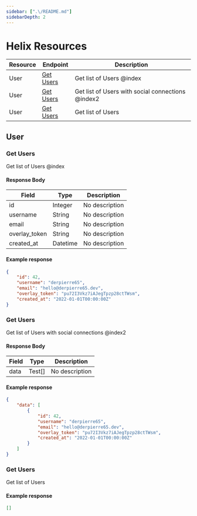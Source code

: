 ```yaml
---
sidebar: [".\/README.md"]
sidebarDepth: 2
---
```


# Helix Resources

| Resource | Endpoint | Description |
|----------|----------|-------------|
| User | [Get Users](.//README.md#get-users) | Get list of Users @index |
| User | [Get Users](.//README.md#get-users-1) | Get list of Users with social connections @index2 |
| User | [Get Users](.//README.md#get-users-2) | Get list of Users |

<docs-Endpoint>

## User

</docs-Endpoint>

<docs-Endpoint>

### Get Users

<docs-ApiUrl type="GET" endpoint="https://api.example.org/helix/users" />

Get list of Users @index

#### Response Body

| Field | Type | Description |
|-------|------|-------------|
| id | Integer | No description |
| username | String | No description |
| email | String | No description |
| overlay_token | String | No description |
| created_at | Datetime | No description |

<docs-EndpointExample>

#### Example response

```json
{
    "id": 42,
    "username": "derpierre65",
    "email": "hello@derpierre65.dev",
    "overlay_token": "pu72I3Vkz7iAJegTpzp28ctTWsm",
    "created_at": "2022-01-01T00:00:00Z"
}
```

</docs-EndpointExample>
</docs-Endpoint>
<docs-Endpoint>

### Get Users

<docs-ApiUrl type="GET" endpoint="https://api.example.org/helix/users" />

Get list of Users with social connections @index2

#### Response Body

| Field | Type | Description |
|-------|------|-------------|
| data | Test[] | No description |

<docs-EndpointExample>

#### Example response

```json
{
    "data": [
        {
            "id": 42,
            "username": "derpierre65",
            "email": "hello@derpierre65.dev",
            "overlay_token": "pu72I3Vkz7iAJegTpzp28ctTWsm",
            "created_at": "2022-01-01T00:00:00Z"
        }
    ]
}
```

</docs-EndpointExample>
</docs-Endpoint>
<docs-Endpoint>

### Get Users

<docs-ApiUrl type="GET" endpoint="https://api.example.org/helix/users" />

Get list of Users

<docs-EndpointExample>

#### Example response

```json
[]
```

</docs-EndpointExample>
</docs-Endpoint>